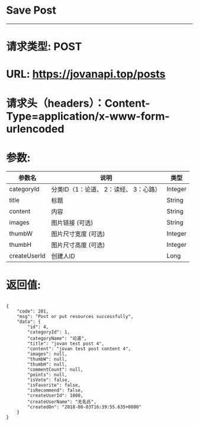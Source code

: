 # Save Post
---
# 请求类型: POST
# URL: https://jovanapi.top/posts
# 请求头（headers）：Content-Type=application/x-www-form-urlencoded
# 参数:
参数名 | 说明                   | 类型
----- |----------------------- | ----
categoryId | 分类ID（1：论道、 2：读经、 3：心路）   | Integer
title   | 标题          | String
content | 内容  | String
images  | 图片链接 (可选) | String
thumbW  | 图片尺寸宽度 (可选) | Integer
thumbH  | 图片尺寸高度 (可选) | Integer
createUserId | 创建人ID | Long
# 返回值:
<pre><code>
{
    "code": 201,
    "msg": "Post or put resources successfully",
    "data": {
        "id": 4,
        "categoryId": 1,
        "categoryName": "论道",
        "title": "jovan test post 4",
        "content": "jovan test post content 4",
        "images": null,
        "thumbW": null,
        "thumbH": null,
        "commentCount": null,
        "points": null,
        "isVote": false,
        "isFavorite": false,
        "isRecommend": false,
        "createUserId": 1000,
        "createUserName": "无名氏",
        "createdOn": "2018-08-03T16:39:55.635+0800"
    }
}
</code></pre>
